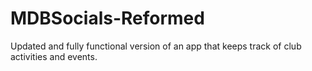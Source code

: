 # MDBSocials-Reformed
Updated and fully functional version of an app that keeps track of club activities and events.
